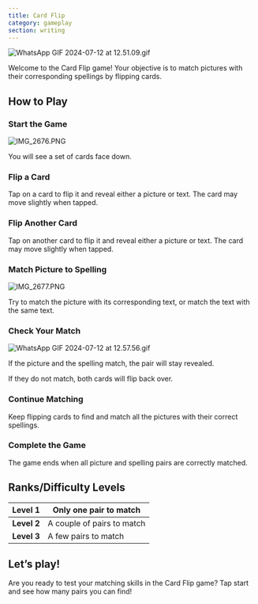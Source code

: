 ```yaml
---
title: Card Flip
category: gameplay
section: writing
---
```

![WhatsApp GIF 2024-07-12 at 12.51.09.gif](https://help.studycat.com/hc/article_attachments/34968069193497)


Welcome to the Card Flip game! Your objective is to match pictures with their corresponding spellings by flipping cards.


## How to Play


### Start the Game


![IMG_2676.PNG](https://help.studycat.com/hc/article_attachments/34822508065177)


You will see a set of cards face down.


### Flip a Card


Tap on a card to flip it and reveal either a picture or text. The card may move slightly when tapped.


### Flip Another Card


Tap on another card to flip it and reveal either a picture or text. The card may move slightly when tapped.


### Match Picture to Spelling


![IMG_2677.PNG](https://help.studycat.com/hc/article_attachments/34822508072729)


Try to match the picture with its corresponding text, or match the text with the same text.


### Check Your Match


![WhatsApp GIF 2024-07-12 at 12.57.56.gif](https://help.studycat.com/hc/article_attachments/34968069197081)


If the picture and the spelling match, the pair will stay revealed.


If they do not match, both cards will flip back over.


### Continue Matching


Keep flipping cards to find and match all the pictures with their correct spellings.


### Complete the Game


The game ends when all picture and spelling pairs are correctly matched.


## Ranks/Difficulty Levels




| **Level 1** | Only one pair to match |
| --- | --- |
| **Level 2** | A couple of pairs to match |
| **Level 3** | A few pairs to match |


## Let’s play!


Are you ready to test your matching skills in the Card Flip game? Tap start and see how many pairs you can find!